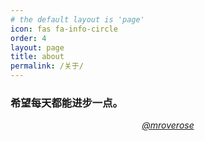 ```yaml
---
# the default layout is 'page'
icon: fas fa-info-circle
order: 4
layout: page
title: about
permalink: /关于/
---
```


### 希望每天都能进步一点。


<p class="message" style="text-align:center">
<a href="https://github.com/mroverose"><i class="fa fa-brands fa-github"></i><em>@mroverose</em>
</a>
</p>
